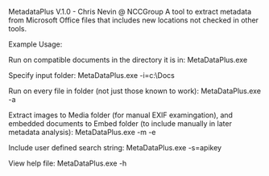 MetadataPlus V.1.0 - Chris Nevin @ NCCGroup
A tool to extract metadata from Microsoft Office files that includes new locations not checked in other tools.

Example Usage:

Run on compatible documents in the directory it is in:
MetaDataPlus.exe

Specify input folder:
MetaDataPlus.exe -i=c:\Docs

Run on every file in folder (not just those known to work):
MetaDataPlus.exe -a

Extract images to Media folder (for manual EXIF examingation), and embedded documents to Embed folder (to include manually in later metadata analysis):
MetaDataPlus.exe -m -e

Include user defined search string:
MetaDataPlus.exe -s=apikey

View help file:
MetaDataPlus.exe -h
